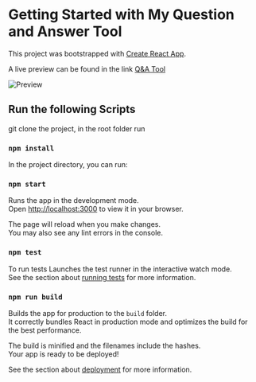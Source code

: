 # Getting Started with My Question and Answer Tool

This project was bootstrapped with [Create React App](https://github.com/facebook/create-react-app).

A live preview can be found in the link [Q&A Tool](https://boring-feynman-4a5255.netlify.app)

![Preview](https://imgur.com/a/PbBB4rg)


## Run the following Scripts

git clone the project, 
in the root folder run
### `npm install`

In the project directory, you can run:

### `npm start`

Runs the app in the development mode.\
Open [http://localhost:3000](http://localhost:3000) to view it in your browser.

The page will reload when you make changes.\
You may also see any lint errors in the console.

### `npm test`

To run tests
Launches the test runner in the interactive watch mode.\
See the section about [running tests](https://facebook.github.io/create-react-app/docs/running-tests) for more information.

### `npm run build`

Builds the app for production to the `build` folder.\
It correctly bundles React in production mode and optimizes the build for the best performance.

The build is minified and the filenames include the hashes.\
Your app is ready to be deployed!

See the section about [deployment](https://facebook.github.io/create-react-app/docs/deployment) for more information.

